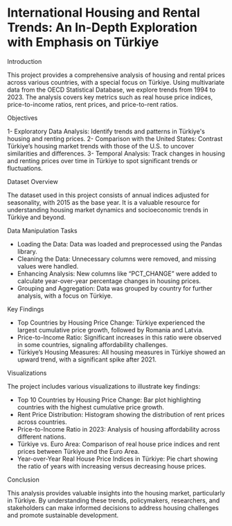 # International Housing and Rental Trends: An In-Depth Exploration with Emphasis on Türkiye


Introduction

This project provides a comprehensive analysis of housing and rental prices across various countries, with a special focus on Türkiye. Using multivariate data from the OECD Statistical Database, we explore trends from 1994 to 2023. The analysis covers key metrics such as real house price indices, price-to-income ratios, rent prices, and price-to-rent ratios.


Objectives

1- Exploratory Data Analysis: Identify trends and patterns in Türkiye's housing and renting prices.
2- Comparison with the United States: Contrast Türkiye’s housing market trends with those of the U.S. to uncover similarities and differences.
3- Temporal Analysis: Track changes in housing and renting prices over time in Türkiye to spot significant trends or fluctuations.


Dataset Overview

The dataset used in this project consists of annual indices adjusted for seasonality, with 2015 as the base year. It is a valuable resource for understanding housing market dynamics and socioeconomic trends in Türkiye and beyond.


Data Manipulation Tasks

- Loading the Data: Data was loaded and preprocessed using the Pandas library.
- Cleaning the Data: Unnecessary columns were removed, and missing values were handled.
- Enhancing Analysis: New columns like “PCT_CHANGE” were added to calculate year-over-year percentage changes in housing prices.
- Grouping and Aggregation: Data was grouped by country for further analysis, with a focus on Türkiye.


Key Findings

- Top Countries by Housing Price Change: Türkiye experienced the largest cumulative price growth, followed by Romania and Latvia.
- Price-to-Income Ratio: Significant increases in this ratio were observed in some countries, signaling affordability challenges.
- Türkiye’s Housing Measures: All housing measures in Türkiye showed an upward trend, with a significant spike after 2021.


Visualizations

The project includes various visualizations to illustrate key findings:

- Top 10 Countries by Housing Price Change: Bar plot highlighting countries with the highest cumulative price growth.
- Rent Price Distribution: Histogram showing the distribution of rent prices across countries.
- Price-to-Income Ratio in 2023: Analysis of housing affordability across different nations.
- Türkiye vs. Euro Area: Comparison of real house price indices and rent prices between Türkiye and the Euro Area.
- Year-over-Year Real House Price Indices in Türkiye: Pie chart showing the ratio of years with increasing versus decreasing house prices.


Conclusion

This analysis provides valuable insights into the housing market, particularly in Türkiye. By understanding these trends, policymakers, researchers, and stakeholders can make informed decisions to address housing challenges and promote sustainable development.
